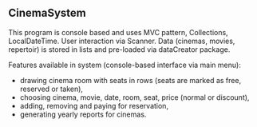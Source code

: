 ## CinemaSystem

This program is console based and uses MVC pattern, Collections, LocalDateTime. User interaction via Scanner.
Data (cinemas, movies, repertoir) is stored in lists and pre-loaded via dataCreator package. 

Features available in system (console-based interface via main menu):
- drawing cinema room with seats in rows (seats are marked as free, reserved or taken),
- choosing cinema, movie, date, room, seat, price (normal or discount),
- adding, removing and paying for reservation,
- generating yearly reports for cinemas.


